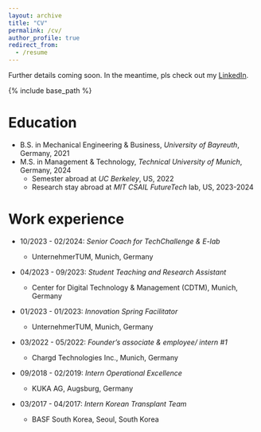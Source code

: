 ```yaml
---
layout: archive
title: "CV"
permalink: /cv/
author_profile: true
redirect_from:
  - /resume
---
```


Further details coming soon. In the meantime, pls check out my [LinkedIn](https://www.linkedin.com/in/sebastian-sartor/).

 {% include base_path %}

Education
======
* B.S. in Mechanical Engineering & Business, *University of Bayreuth*, Germany, 2021
* M.S. in Management & Technology, *Technical University of Munich*, Germany, 2024
  * Semester abroad at *UC Berkeley*, US, 2022
  * Research stay abroad at *MIT CSAIL FutureTech* lab, US, 2023-2024

Work experience
======
* 10/2023 - 02/2024: *Senior Coach for TechChallenge & E-lab*
  * UnternehmerTUM, Munich, Germany

* 04/2023 - 09/2023: *Student Teaching and Research Assistant*
  * Center for Digital Technology & Management (CDTM), Munich, Germany

* 01/2023 - 01/2023: *Innovation Spring Facilitator*
  * UnternehmerTUM, Munich, Germany

* 03/2022 - 05/2022: *Founder’s associate & employee/ intern #1*
  * Chargd Technologies Inc., Munich, Germany

* 09/2018 - 02/2019: *Intern Operational Excellence*
  * KUKA AG, Augsburg, Germany

* 03/2017 - 04/2017: *Intern Korean Transplant Team*
  * BASF South Korea, Seoul, South Korea
  
<!-- 
Skills
======
* Skill 1
* Skill 2
  * Sub-skill 2.1
  * Sub-skill 2.2
  * Sub-skill 2.3
* Skill 3

Publications
======
  <ul>{% for post in site.publications %}
    {% include archive-single-cv.html %}
  {% endfor %}</ul>
  
Talks
======
  <ul>{% for post in site.talks %}
    {% include archive-single-talk-cv.html %}
  {% endfor %}</ul>
  
Teaching
======
  <ul>{% for post in site.teaching %}
    {% include archive-single-cv.html %}
  {% endfor %}</ul>
  
Service and leadership
======
* Currently signed in to 43 different slack teams
 -->